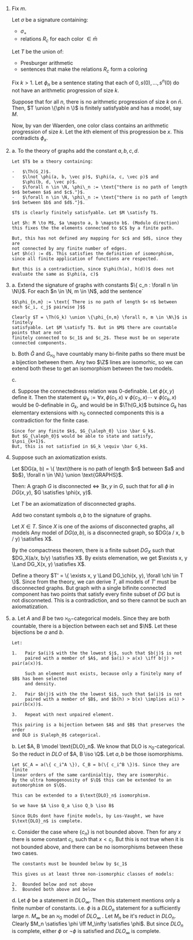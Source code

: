 1.  Fix $m$.

    Let $\sigma$ be a signature containing:

    -   $\sigma_+$
    -   relations $R_c$ for each color $\in \bar m$

    Let $T$ be the union of:

    - Presburger arithmetic
    - sentences that make the relations $R_c$ form a coloring

    Fix $k > 1$. Let $\phi_n$ be a sentence stating that each of
    $0, s(0), \ldots , s^n(0)$ do not have an arithmetic progression of
    size $k$.

    Suppose that for all $n$, there is no arithmetic progression of size
    $k$ on $\bar n$. Then, $T \union \{\phi n \}$ is finitely
    satisfyable and has a model, say $M$.

    Now, by van der Waerden, one color class contains an arithmetic
    progression of size $k$. Let the $k$th element of this progression
    be $x$. This contradicts $\phi_x$.

2.  a.  To the theory of graphs add the constant $a, b, c, d$.

        Let $T$ be a theory containing:

        -   $\Th(G_2)$.
        -   $\lnot \phi(a, b, \vec p)$, $\phi(a, c, \vec p)$ and
            $\phi(b, d, \vec p)$.
        -   $\forall n \in \N, \phi\_n := \text{"there is no path of length $n$ between $a$ and $c$."}$.
        -   $\forall n \in \N, \phi\_n := \text{"there is no path of length $n$ between $b$ and $d$."}$.

        $T$ is clearly finitely satisfyable. Let $M \satisfy T$.

        Let $h: M \to M$, $a \mapsto a, b \mapsto b$. (Modulo direction)
        this fixes the the elements connected to $C$ by a finite path. 

        But, this has not defined any mapping for $c$ and $d$, since they are
        not connected by any finite number of edges.
        Let $h(c) := d$. This satisfies the definition of isomorphism, 
        since all finite application of functions are respected.
        
        But this is a contradiction, since $\phi(h(a), h(d))$ does not evaluate the same as $\phi(a, c)$

3.  a.  Extend the signature of graphs with constants $\{ c_n : \forall n \in \N\}$.
        For each $n \in \N, m \in \N$, add the sentence`
        
        $$\phi_{n,m} := \text{ There is no path of length $< n$ between each $c_i, c_j$ pairwise }$$

        Clearly $T = \Th(G_k) \union \{\phi_{n,m} \forall n, m \in \N\}$ is finitely
        satisfyable. Let $M \satisfy T$. But in $M$ there are countable points that are not
        finitely connected to $c_1$ and $c_2$. These must be on seperate connected components.
        
    b.  Both $\bar G$ and $G_{\aleph_0}$ have countably many bi-finite paths
        so there must be a bijection between them. Any two $\Z$ lines are isomorhic,
        so we can extend both these to get an isomorphism between the two models.
    
    c.  

    d.  Suppose the connectedness relation was 0-definable. Let $\phi(x, y)$ define it.
        Then the statement $\psi_k := \forall x, \phi(c_1, x) \lor \phi(c_2, x) \cdots \lor \phi(c_k, x)$ would be 0-definable
        in $G_k$, and would be in $\Th(G_k)$ butsince $G_k$ has elementary extensions with $\aleph_0$ connected components
        this is a contradiction for the finite case.
        
        Since for any finite $k$, $G_{\aleph_0} \iso \bar G_k$.
        But $G_{\aleph_0}$ would be able to state and satisfy, $\psi_{k+1}$.
        But, this is not satisfied in $G_k \equiv \bar G_k$.

4.  Suppose such an axiomatization exists.

    Let
    $DG(a, b) = \{ \text{there is no path of length $n$ between $a$ and $b$}, \forall n \in \N\} \union \text{GRAPHS}$.

    Then: A graph $G$ is disconnected $\iff$ $\exists x, y$ in $G$, such
    that for all $\phi$ in $DG(x, y)$, $G \satisfies \phi(x, y)$.

    Let $T$ be an axiomatization of disconnected graphs.

    Add two constant symbols $a, b$ to the signature of graphs.

    Let $X \in T$. Since $X$ is one of the axioms of disconnected
    graphs, all models Any model of $DG(a, b)$, is a disconnected graph,
    so $DG(a / x, b / y) \satisfies X$.

    By the compactness theorem, there is a finite subset $DG_X$ such
    that $DG_X(a/x, b/y) \satisfies X$. By exists elemenation, we get
    $\exists x, y \Land DG_X(x, y) \satisfies X$.

    Define a theory
    $T' = \{ \exists x, y \Land DG_\chi(x, y), \forall \chi \in T \}$. Since
    from the theory, we can derive $T$, all models of $T'$ must be
    disconnected graphs. But graph with a single bifinite connected
    component has two points that satisfy every finite subset of $DG$
    but is not disconneted. This is a contradiction, and so there cannot
    be such an axiomatization.

5.  a.  Let $A$ and $B$ be two $\aleph_0-$categorical models. Since they
        are both countable, there is a bijection between each set and
        $\N$. Let these bijections be $a$ and $b$.
        
        Let:
        
        1.   Pair $a(i)$ with the the lowest $j$, such that $b(j)$ is not
             paired with a member of $A$, and $a(i) > a(x) \iff b(j) > pair(a(x))$.
             
             Such an element must exists, because only a finitely many of $B$ has been selected
             and density.

        2.   Pair $b(j)$ with the the lowest $i$, such that $a(i)$ is not
             paired with a member of $B$, and $b(h) > b(x) \implies a(i) > pair(b(x))$.

        3.   Repeat with next unpaired element.

        This pairing is a bijection between $A$ and $B$ that preserves the order
        and DLO is $\aleph_0$ categorical.
        
    b.  Let $A, B \model \text{DLO}_n$. We know that DLO is $\aleph_0$-categorical.
        So the reduct in $DLO$ of $A, B \iso \Q$. 
        Let $a, b$ be those isomorphisms.
        
        Let $C_A = a(\{ c_i^A \}), C_B = b(\{ c_i^B \})$. Since they are finite
        linear orders of the same cardinialtiy, they are isomorphic.
        By the ultra homogenousity of $\Q$ this can be extended to an automorphism on $\Q$.
        
        This can be extended to a $\text{DLO}_n$ isomorphism. 
        
        So we have $A \iso Q_a \iso Q_b \iso B$
        
        Since DLOs dont have finite models, by Los-Vaught, we have $\text{DLO}_n$ is complete.
        
    c.  Consider the case where $\{c_n\}$ is not bounded above. Then for any $x$
        there is some constant $c_i$, such that $x < c_i$. But this is not
        true when it is not bounded above, and there can be no isomorphisms
        between these two cases.
        
        The constants must be bounded below by $c_1$
        
        This gives us at least three non-isomorphic classes of models:
        
        2.  Bounded below and not above
        3.  Bounded both above and below
            
    d.  Let $\phi$ be a statement in $DLO_\infty$. Then this statement mentions
        only a finite number of constants. i.e. $\phi$ is a $DLO_n$ statement
        for a sufficiently large $n$. $M_\infty$ be an $\aleph_0$ model of $DLO_\infty$
        . Let $M_n$ be it's reduct in $DLO_n$. Clearly $M_n \satisfies \phi \iff M_\infty \satisfies \phi$.
        But since $DLO_n$ is complete, either $\phi$ or $\lnot \phi$ is satisfied
        and $DLO_\infty$ is complete.

